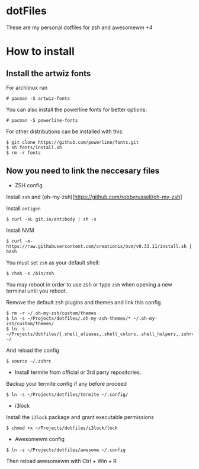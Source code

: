 # dotFiles
These are my personal dotfiles for zsh and awesomewm +4

# How to install

## Install the artwiz fonts

For archlinux run

```
# pacman -S artwiz-fonts
```

You can also install the powerline fonts for better options:

```
# pacman -S powerline-fonts
```

For other distributions can be installed with this:

```
$ git clone https://github.com/powerline/fonts.git
$ sh fonts/install.sh
$ rm -r fonts
```

## Now you need to link the neccesary files

* ZSH config

Install `zsh` and (oh-my-zsh)[https://github.com/robbyrussell/oh-my-zsh]

Install `antigen`

```
$ curl -sL git.io/antibody | sh -s
```

Install NVM

```
$ curl -o- https://raw.githubusercontent.com/creationix/nvm/v0.33.11/install.sh | bash
```

You must set `zsh` as your default shell:

```
$ chsh -s /bin/zsh
```

You may reboot in order to use zsh or type `zsh` when opening a new terminal until you reboot.

Remove the default zsh plugins and themes and link this config

```
$ rm -r ~/.oh-my-zsh/custom/themes
$ ln -s ~/Projects/dotfiles/.oh-my-zsh-themes/* ~/.oh-my-zsh/custom/themes/
$ ln -s ~/Projects/dotfiles/{.shell_aliases,.shell_colors,.shell_helpers,.zshrc} ~/
```

And reload the config

```
$ source ~/.zshrc
```

* Install termite from official or 3rd party repositories.

Backup your termite config if any before proceed

```
$ ln -s ~/Projects/dotfiles/termite ~/.config/
```

* i3lock

Install the `i3lock` package and grant executable permissions

```
$ chmod +x ~/Projects/dotfiles/i3lock/lock
```

* Awesomewm config

```
$ ln -s ~/Projects/dotfiles/awesome ~/.config
```

Then reload awesomewm with Ctrl + Win + R

